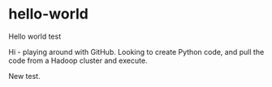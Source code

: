 # hello-world
Hello world test

Hi - playing around with GitHub.  Looking to create Python code, and pull the code from a Hadoop cluster and execute.

New test.
